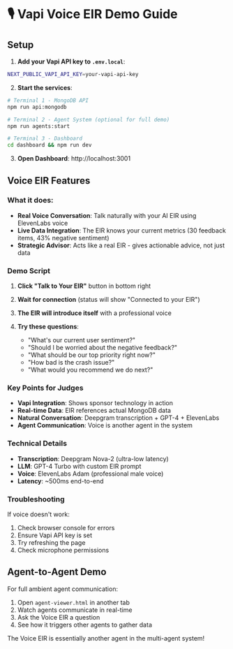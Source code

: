 # 🎙️ Vapi Voice EIR Demo Guide

## Setup

1. **Add your Vapi API key to `.env.local`**:
```bash
NEXT_PUBLIC_VAPI_API_KEY=your-vapi-api-key
```

2. **Start the services**:
```bash
# Terminal 1 - MongoDB API
npm run api:mongodb

# Terminal 2 - Agent System (optional for full demo)
npm run agents:start

# Terminal 3 - Dashboard
cd dashboard && npm run dev
```

3. **Open Dashboard**: http://localhost:3001

## Voice EIR Features

### What it does:
- **Real Voice Conversation**: Talk naturally with your AI EIR using ElevenLabs voice
- **Live Data Integration**: The EIR knows your current metrics (30 feedback items, 43% negative sentiment)
- **Strategic Advisor**: Acts like a real EIR - gives actionable advice, not just data

### Demo Script

1. **Click "Talk to Your EIR"** button in bottom right

2. **Wait for connection** (status will show "Connected to your EIR")

3. **The EIR will introduce itself** with a professional voice

4. **Try these questions**:
   - "What's our current user sentiment?"
   - "Should I be worried about the negative feedback?"
   - "What should be our top priority right now?"
   - "How bad is the crash issue?"
   - "What would you recommend we do next?"

### Key Points for Judges

- **Vapi Integration**: Shows sponsor technology in action
- **Real-time Data**: EIR references actual MongoDB data
- **Natural Conversation**: Deepgram transcription + GPT-4 + ElevenLabs
- **Agent Communication**: Voice is another agent in the system

### Technical Details

- **Transcription**: Deepgram Nova-2 (ultra-low latency)
- **LLM**: GPT-4 Turbo with custom EIR prompt
- **Voice**: ElevenLabs Adam (professional male voice)
- **Latency**: ~500ms end-to-end

### Troubleshooting

If voice doesn't work:
1. Check browser console for errors
2. Ensure Vapi API key is set
3. Try refreshing the page
4. Check microphone permissions

## Agent-to-Agent Demo

For full ambient agent communication:
1. Open `agent-viewer.html` in another tab
2. Watch agents communicate in real-time
3. Ask the Voice EIR a question
4. See how it triggers other agents to gather data

The Voice EIR is essentially another agent in the multi-agent system!
